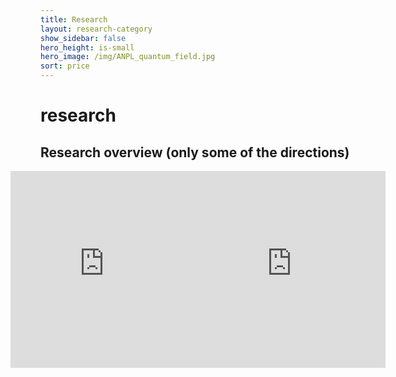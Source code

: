 ```yaml
---
title: Research
layout: research-category
show_sidebar: false
hero_height: is-small
hero_image: /img/ANPL_quantum_field.jpg 
sort: price
---
```


# research

## Research overview (only some of the directions) 


<div style="display: flex; justify-content: center;">
    <iframe width="560" height="315" src="https://www.youtube.com/embed/V29DinAslRQ" frameborder="0" allow="accelerometer; autoplay; clipboard-write; encrypted-media; gyroscope; picture-in-picture" allowfullscreen></iframe>
    <iframe width="560" height="315" src="https://www.youtube.com/embed/16khc4y__yc" frameborder="0" allow="accelerometer; autoplay; clipboard-write; encrypted-media; gyroscope; picture-in-picture" allowfullscreen></iframe>
</div>






